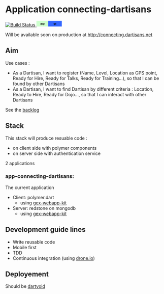 
# Application connecting-dartisans

[![Build Status](https://drone.io/github.com/GeReinhart/app-connecting-dartisans/status.png)](https://drone.io/github.com/GeReinhart/app-connecting-dartisans/latest)[ ![App in QA](https://raw.githubusercontent.com/GeReinhart/app-connecting-dartisans/master/doc/images/appQa.png)](https://qa-connecting-dartisans.herokuapp.com/)

Will be available soon on production at http://connecting.dartisans.net

## Aim

Use cases :
-  As a Dartisan, I want to register  (Name, Level, Location as GPS point, Ready for Hire, Ready for Talks, Ready for Training...), so that I can be found by other Dartisans
-  As a Dartisan, I want to find Dartisan by different criteria : Location, Ready to Hire,  Ready for Dojo..., so that I can interact with other Dartisans


See the [backlog][3]

## Stack

This stack will produce resuable code :
- on client side with polymer components
- on server side with authentication service

2 applications 

### app-connecting-dartisans: 
The current application
- Client: polymer.dart
  - using [gex-webapp-kit][4]
- Server: redstone on mongodb 
  - using [gex-webapp-kit][4]


## Development guide lines
- Write reusable code
- Mobile first
- TDD 
- Continuous integration (using [drone.io][1])

## Deployement
Should be [dartvoid][2]


[1]: https://drone.io/github.com/GeReinhart/dapp-connecting-dartisans/latest
[2]: http://www.dartvoid.com
[3]: https://trello.com/b/5y2Qyd8P/connecting-dartisans
[4]: https://github.com/GeReinhart/dart-gex-webapp-kit-client 
